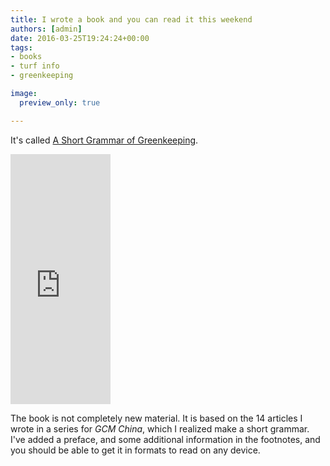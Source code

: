 ```yaml
---
title: I wrote a book and you can read it this weekend
authors: [admin] 
date: 2016-03-25T19:24:24+00:00
tags:
- books
- turf info
- greenkeeping

image:
  preview_only: true

---
```


It's called [A Short Grammar of Greenkeeping](https://leanpub.com/short_grammar_of_greenkeeping). 

<iframe width='160' height='400' src='https://leanpub.com/short_grammar_of_greenkeeping/embed' frameborder='0' allowtransparency='true'></iframe>

<br>
  
The book is not completely new material. It is based on the 14 articles I wrote in a series for *GCM China*, which I realized make a short grammar. I've added a preface, and some additional information in the footnotes, and you should be able to get it in formats to read on any device.
